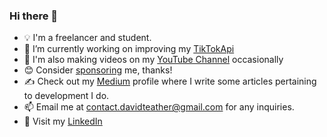 ### Hi there 👋
- 💡 I'm a freelancer and student.
- 🔭 I’m currently working on improving my [TikTokApi](https://github.com/davidteather/TikTok-Api)
- 🎥 I'm also making videos on my [YouTube Channel](https://www.youtube.com/c/davidteather) occasionally
- 😊 Consider [sponsoring](https://github.com/sponsors/davidteather) me, thanks!
- ✍️ Check out my [Medium](https://medium.com/@david.teather) profile where I write some articles pertaining to development I do.
- 📫 Email me at contact.davidteather@gmail.com for any inquiries.
- 🐧 Visit my [LinkedIn](https://www.linkedin.com/in/davidteather/)
